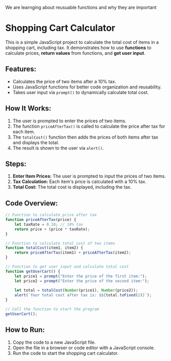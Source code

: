 We are learnging about reusuable functions and why they are important

# **Shopping Cart Calculator**

This is a simple JavaScript project to calculate the total cost of items in a shopping cart, including tax. It demonstrates how to use **functions** to calculate prices, **return values** from functions, and **get user input**.

## **Features:**
- Calculates the price of two items after a 10% tax.
- Uses JavaScript functions for better code organization and reusability.
- Takes user input via `prompt()` to dynamically calculate total cost.

## **How It Works:**
1. The user is prompted to enter the prices of two items.
2. The function `priceAfterTax()` is called to calculate the price after tax for each item.
3. The `totalCost()` function then adds the prices of both items after tax and displays the total.
4. The result is shown to the user via `alert()`.

## **Steps:**
1. **Enter Item Prices:** The user is prompted to input the prices of two items.
2. **Tax Calculation:** Each item's price is calculated with a 10% tax.
3. **Total Cost:** The total cost is displayed, including the tax.

## **Code Overview:**
```javascript
// Function to calculate price after tax
function priceAfterTax(price) {
    let taxRate = 0.10; // 10% tax
    return price + (price * taxRate);
}

// Function to calculate total cost of two items
function totalCost(item1, item2) {
    return priceAfterTax(item1) + priceAfterTax(item2);
}

// Function to get user input and calculate total cost
function getUserCart() {
    let price1 = prompt("Enter the price of the first item:");
    let price2 = prompt("Enter the price of the second item:");
    
    let total = totalCost(Number(price1), Number(price2));
    alert(`Your total cost after tax is: $${total.toFixed(2)}`);
}

// Call the function to start the program
getUserCart();
```

## **How to Run:**
1. Copy the code to a new JavaScript file.
2. Open the file in a browser or code editor with a JavaScript console.
3. Run the code to start the shopping cart calculator.
